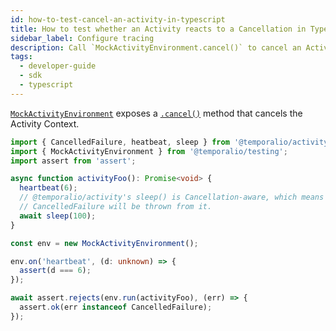 ```yaml
---
id: how-to-test-cancel-an-activity-in-typescript
title: How to test whether an Activity reacts to a Cancellation in TypeScript
sidebar_label: Configure tracing
description: Call `MockActivityEnvironment.cancel()` to cancel an Activity Context.
tags:
  - developer-guide
  - sdk
  - typescript
---
```


[`MockActivityEnvironment`](https://typescript.temporal.io/api/classes/testing.MockActivityEnvironment) exposes a [`.cancel()`](https://typescript.temporal.io/api/classes/testing.MockActivityEnvironment#cancel) method that cancels the Activity Context.

```ts
import { CancelledFailure, heatbeat, sleep } from '@temporalio/activity';
import { MockActivityEnvironment } from '@temporalio/testing';
import assert from 'assert';

async function activityFoo(): Promise<void> {
  heartbeat(6);
  // @temporalio/activity's sleep() is Cancellation-aware, which means that on Cancellation,
  // CancelledFailure will be thrown from it.
  await sleep(100);
}

const env = new MockActivityEnvironment();

env.on('heartbeat', (d: unknown) => {
  assert(d === 6);
});

await assert.rejects(env.run(activityFoo), (err) => {
  assert.ok(err instanceof CancelledFailure);
});
```
